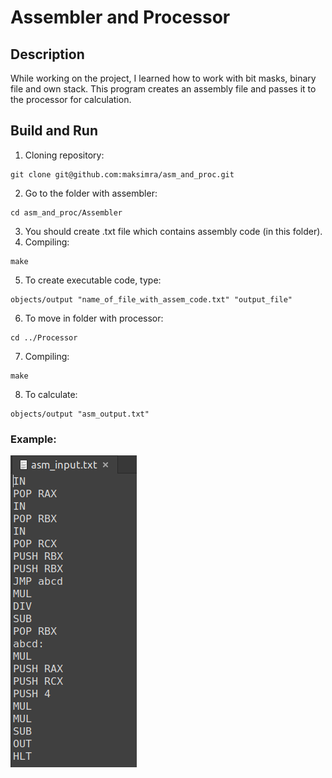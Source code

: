 # Assembler and Processor
## Description
While working on the project, I learned how to work with bit masks, binary file and own stack.
This program creates an assembly file and passes it to the processor for calculation.
## Build and Run
1) Cloning repository:
```
git clone git@github.com:maksimra/asm_and_proc.git
```
2) Go to the folder with assembler:
```
cd asm_and_proc/Assembler
```
3) You should create .txt file which contains assembly code (in this folder).
4) Compiling:
```
make
```
5) To create executable code, type:
```
objects/output "name_of_file_with_assem_code.txt" "output_file"
```
6) To move in folder with processor:
```
cd ../Processor
```
7) Compiling:
```
make
```
8) To calculate:
```
objects/output "asm_output.txt"
```
### Example:
![alt text](img/example_assembly.png)
